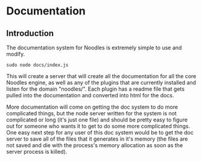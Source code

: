 Documentation
========================
Introduction
------------
The documentation system for Noodles is extremely simple to use and modify.
	
	sudo node docs/index.js

This will create a server that will create all the documentation for all the core Noodles engine, as well as any of the plugins that are currently installed and listen for the domain "noodles/". Each plugin has a readme file that gets pulled into the documentation and converted into html for the docs.

More documentation will come on getting the doc system to do more complicated things, but the node server written for the system is not complicated or long (it's just one file) and should be pretty easy to figure out for someone who wants it to get to do some more complicated things. One easy next step for any user of this doc system would be to get the doc server to save all of the files that it generates in it's memory (the files are not saved and die with the process's memory allocation as soon as the server process is killed).